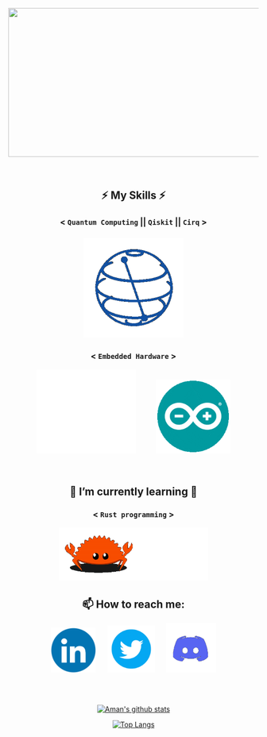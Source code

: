 <p align="center">
  <img src="https://github.com/aman983/aman983/blob/main/Assets/Source.gif" height = 300 width = 700 >
</p>
 &nbsp;
<h2 align="center">
⚡ My Skills ⚡
</h2>
<h3 align="center">
<b>  < <code>Quantum Computing</code> || <code>Qiskit</code> || <code>Cirq</code> > </b> 
<h3>
<div align ="center">
<img src="https://github.com/aman983/aman983/blob/main/Assets/Qiskit.gif" width = 200>
</div>
<h3 align ="center">
< <code>Embedded Hardware</code> > 
</h3>
<div align ="center">
<img src="https://github.com/aman983/aman983/blob/main/Assets/CPU.gif" width = 200>
&nbsp;&nbsp;&nbsp;&nbsp;&nbsp;&nbsp;&nbsp;&nbsp;
<img src="https://github.com/aman983/aman983/blob/main/Assets/Arduino.gif" width = 150>
</div>

&nbsp;&nbsp;&nbsp;&nbsp;&nbsp;&nbsp;&nbsp;&nbsp;

<h2 align ="center">
🌱 I’m currently learning 🌱 
</h2>
<h3 align ="center">
< <code>Rust programming</code> >
</h3>
<div align ="center">
<img src="https://github.com/aman983/aman983/blob/main/Assets/Rust.gif" width = 300>
</div>

<h2 align ="center">
📫 How to reach me: 
</h2>
<div align ="center">
  <a href="https://linkedin.com/in/Aman-Shaikh-QC"><img src="https://github.com/aman983/aman983/blob/main/Assets/Linkedin.gif" width = 90></a>
  &nbsp;&nbsp;&nbsp;&nbsp;
  <a href="https://twitter.com/Aman81894910"><img src="https://github.com/aman983/aman983/blob/main/Assets/Twitter.gif" width = 95></a>
  &nbsp;&nbsp;&nbsp;&nbsp;
  <a href="https://discordapp.com/users/741610566707052604">
  <img src="https://raw.githubusercontent.com/aman983/aman983/main/Assets/Discord.gif" width = 100></a>
 
 
<br></br>

[![Aman's github stats](https://github-readme-stats.vercel.app/api?username=aman983&count_private=true&show_icons=true&theme=highcontrast&hide_rank=false)](https://github.com/anuraghazra/github-readme-stats)

[![Top Langs](https://github-readme-stats.vercel.app/api/top-langs/?username=aman983)](https://github.com/anuraghazra/github-readme-stats)
</div>
